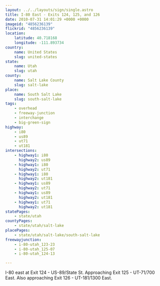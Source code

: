 ```yaml
---
layout: ../../layouts/sign/single.astro
title: I-80 East - Exits 124, 125, and 126
date: 2010-07-31 14:01:29 +0000 +0000
imageid: "4856236139"
flickrid: "4856236139"
location:
    latitude: 40.718168
    longitude: -111.893734
country:
    name: United States
    slug: united-states
state:
    name: Utah
    slug: utah
county:
    name: Salt Lake County
    slug: salt-lake
place:
    name: South Salt Lake
    slug: south-salt-lake
tags:
    - overhead
    - freeway-junction
    - interchange
    - big-green-sign
highway:
    - i80
    - us89
    - ut71
    - ut181
intersections:
    - highway1: i80
      highway2: us89
    - highway1: i80
      highway2: ut71
    - highway1: i80
      highway2: ut181
    - highway1: us89
      highway2: ut71
    - highway1: us89
      highway2: ut181
    - highway1: ut71
      highway2: ut181
statePages:
    - state/utah
countyPages:
    - state/utah/salt-lake
placePages:
    - state/utah/salt-lake/south-salt-lake
freewayjunction:
    - i-80-utah_123-23
    - i-80-utah_125-07
    - i-80-utah_124-13

---
```

I-80 east at Exit 124 - US-89/State St.  Approaching Exit 125 - UT-71/700 East.  Also approaching Exit 126 - UT-181/1300 East.